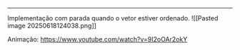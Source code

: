 
---
Implementação com parada quando o vetor estiver ordenado.
![[Pasted image 20250618124038.png]]

Animação: https://www.youtube.com/watch?v=9I2oOAr2okY